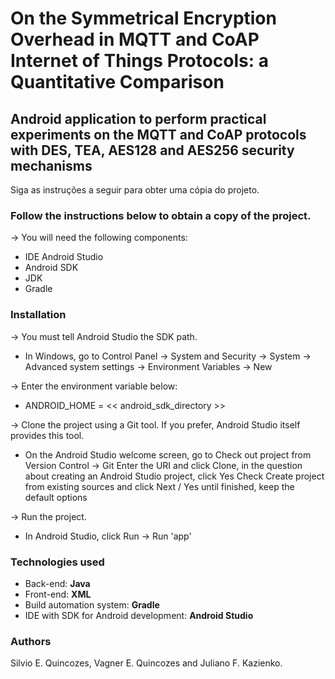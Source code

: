 # On the Symmetrical Encryption Overhead in MQTT and CoAP Internet of Things Protocols: a Quantitative Comparison

<h2> Android application to perform practical experiments on the MQTT and CoAP protocols with DES, TEA, AES128 and AES256 security mechanisms</h2>

Siga as instruções a seguir para obter uma cópia do projeto.

<b><h3> Follow the instructions below to obtain a copy of the project. </h3></b>

→ You will need the following components:

<ul>
   <li> IDE Android Studio </li> 
   <li> Android SDK        </li>
   <li> JDK                </li>
   <li> Gradle             </li>
</ul>

<b><h3> Installation </h3></b>  

→ You must tell Android Studio the SDK path.

<ul>
   <li> In Windows, go to Control Panel → System and Security → System → Advanced system settings → Environment Variables → New </li> 
</ul>

→ Enter the environment variable below:

<ul>
   <li> ANDROID_HOME = << android_sdk_directory >> </li> 
</ul>

→ Clone the project using a Git tool. If you prefer, Android Studio itself provides this tool.

<ul>
   <li> On the Android Studio welcome screen, go to Check out project from Version Control → Git
Enter the URI and click Clone, in the question about creating an Android Studio project, click Yes
Check Create project from existing sources and click Next / Yes until finished, keep the default options </li> 
</ul>

→ Run the project.

<ul>
   <li> In Android Studio, click Run → Run 'app' </li> 
</ul>

<h3> Technologies used </h3>

<ul>
   <li> Back-end: <b> Java </b></li> 
   <li> Front-end: <b> XML </b></li> 
   <li> Build automation system: <b> Gradle </b></li> 
   <li> IDE with SDK for Android development: <b>Android Studio</b> </li> 
</ul>

<h3> Authors </h3>

Silvio E. Quincozes, Vagner E. Quincozes and Juliano F. Kazienko.

